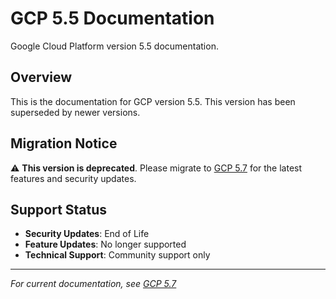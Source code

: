 # GCP 5.5 Documentation

Google Cloud Platform version 5.5 documentation.

## Overview

This is the documentation for GCP version 5.5. This version has been superseded by newer versions.

## Migration Notice

⚠️ **This version is deprecated**. Please migrate to [GCP 5.7](../subfolder_gcp5.7/) for the latest features and security updates.

## Support Status

- **Security Updates**: End of Life
- **Feature Updates**: No longer supported
- **Technical Support**: Community support only

---

*For current documentation, see [GCP 5.7](../subfolder_gcp5.7/)*
